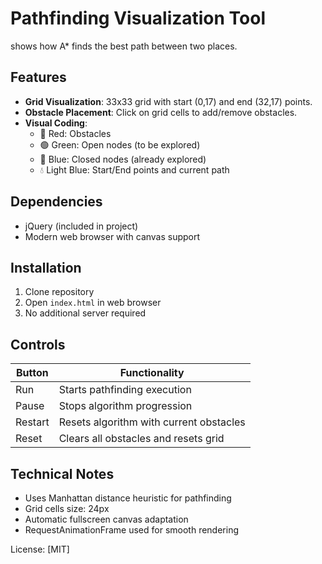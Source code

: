 # Pathfinding Visualization Tool

shows how A* finds the best path between two places.

## Features

- **Grid Visualization**: 33x33 grid with start (0,17) and end (32,17) points.
- **Obstacle Placement**: Click on grid cells to add/remove obstacles.
- **Visual Coding**:
  - 🔴 Red: Obstacles
  - 🟢 Green: Open nodes (to be explored)
  - 🔵 Blue: Closed nodes (already explored)
  - 💧 Light Blue: Start/End points and current path

## Dependencies

- jQuery (included in project)
- Modern web browser with canvas support

## Installation

1. Clone repository
2. Open `index.html` in web browser
3. No additional server required

## Controls

| Button     | Functionality                              |
|------------|--------------------------------------------|
| Run        | Starts pathfinding execution               |
| Pause      | Stops algorithm progression                |
| Restart    | Resets algorithm with current obstacles    |
| Reset      | Clears all obstacles and resets grid       |

## Technical Notes

- Uses Manhattan distance heuristic for pathfinding
- Grid cells size: 24px
- Automatic fullscreen canvas adaptation
- RequestAnimationFrame used for smooth rendering

License: [MIT]